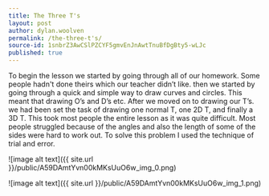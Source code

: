 ```yaml
---
title: The Three T's
layout: post
author: dylan.woolven
permalink: /the-three-t's/
source-id: 1snbrZ3AwCSlPZCYF5gmvEnJnAwtTnuBfDgBty5-wLJc
published: true
---
```

To begin the lesson we started by going through all of our homework. Some people hadn't done theirs which our teacher didn’t like. then we started by going through a quick and simple way to draw curves and circles. This meant that drawing O’s and D’s etc. After we moved on to drawing our T’s. we had been set the task of drawing one normal T, one 2D T, and finally a 3D T. This took most people the entire lesson as it was quite difficult. Most people struggled because of the angles and also the length of some of the sides were hard to work out. To solve this problem I used the technique of trial and error.

![image alt text]({{ site.url }}/public/A59DAmtYvn00kMKsUuO6w_img_0.png)

![image alt text]({{ site.url }}/public/A59DAmtYvn00kMKsUuO6w_img_1.png)

